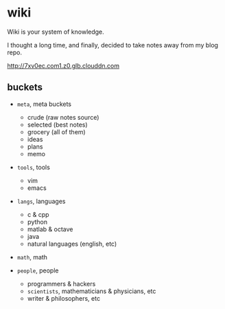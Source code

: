 # wiki

Wiki is your system of knowledge.

I thought a long time, and finally, decided to take notes away from my blog repo.

<http://7xv0ec.com1.z0.glb.clouddn.com>

## buckets

-   `meta`, meta buckets

    +   crude (raw notes source)
    +   selected (best notes)
    +   grocery (all of them)
    +   ideas
    +   plans
    +   memo

-   `tools`, tools

    +   vim
    +   emacs

-   `langs`, languages

    +   c & cpp
    +   python
    +   matlab & octave
    +   java
    +   natural languages (english, etc)

-   `math`, math

-   `people`, people

    +   programmers & hackers
    +   `scientists`, mathematicians & physicians, etc
    +   writer & philosophers, etc

